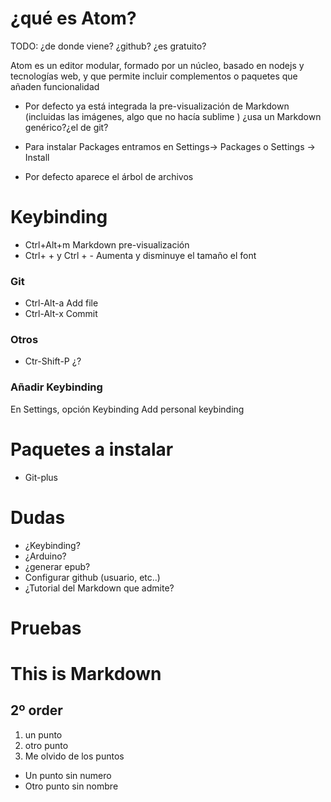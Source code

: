 # ¿qué es Atom?

TODO: ¿de donde viene? ¿github? ¿es gratuito?

Atom es un editor modular, formado por un núcleo, basado en nodejs y tecnologías web, y que permite incluir complementos o paquetes que añaden funcionalidad


* Por defecto ya está integrada la pre-visualización de Markdown (incluidas las imágenes, algo que no hacía sublime
  )
  ¿usa un Markdown genérico?¿el de git?

* Para instalar Packages entramos en Settings-> Packages o Settings -> Install

* Por defecto aparece el árbol de archivos

# Keybinding

* Ctrl+Alt+m  Markdown pre-visualización
* Ctrl+ + y Ctrl + - Aumenta y disminuye el tamaño el font
### Git

* Ctrl-Alt-a Add file
* Ctrl-Alt-x Commit

### Otros

* Ctr-Shift-P ¿?

### Añadir Keybinding

En Settings, opción Keybinding Add personal keybinding

# Paquetes a instalar

* Git-plus

# Dudas

* ¿Keybinding?
* ¿Arduino?
* ¿generar epub?
* Configurar github (usuario, etc..)
* ¿Tutorial del Markdown que admite?

# Pruebas


# This is Markdown
## 2º order

1. un punto
1. otro punto
1. Me olvido de los puntos
  * Un punto sin numero
  * Otro punto sin nombre
